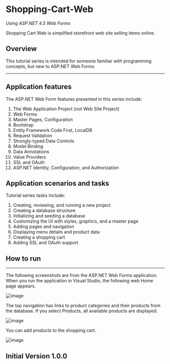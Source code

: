 # Shopping-Cart-Web
*Using ASP.NET 4.5 Web Forms*

Shopping Cart Web is simplified storefront web site selling items online. 

**Overview**
-----
This tutorial series is intended for someone familiar with programming concepts, but new to ASP.NET Web Forms

------
Application features
---

The ASP.NET Web Form features presented in this series include:
1. The Web Application Project (not Web Site Project)
2. Web Forms
3. Master Pages, Configuration
4. Bootstrap
5. Entity Framework Code First, LocalDB
6. Request Validation
7. Strongly-typed Data Controls
8. Model Binding
9. Data Annotations
10. Value Providers
11. SSL and OAuth
12. ASP.NET Identity, Configuration, and Authorization

Application scenarios and tasks
-----
Tutorial series tasks include:
1. Creating, reviewing, and running a new project
2. Creating a database structure
3. Initializing and seeding a database
4. Customizing the UI with styles, graphics, and a master page
5. Adding pages and navigation
6. Displaying menu details and product data
7. Creating a shopping cart
8. Adding SSL and OAuth support

How to run
--------

-------------------------------

The following screenshots are from the ASP.NET Web Forms application. When you run the application in Visual Studio, the following web Home page appears.

![image](https://user-images.githubusercontent.com/72825756/154806020-4548d161-4a68-432b-b108-b65ffea8e77b.png)

The top navigation has links to product categories and their products from the database.
If you select Products, all available products are displayed.

![image](https://user-images.githubusercontent.com/72825756/154806071-9ca45495-f7d4-4164-b3e4-8bd853ebc1b6.png)


You can add products to the shopping cart.

![image](https://user-images.githubusercontent.com/72825756/154806138-efc0e5d9-80cf-49c8-bff4-44083365c9ba.png)


Initial Version 1.0.0
----



